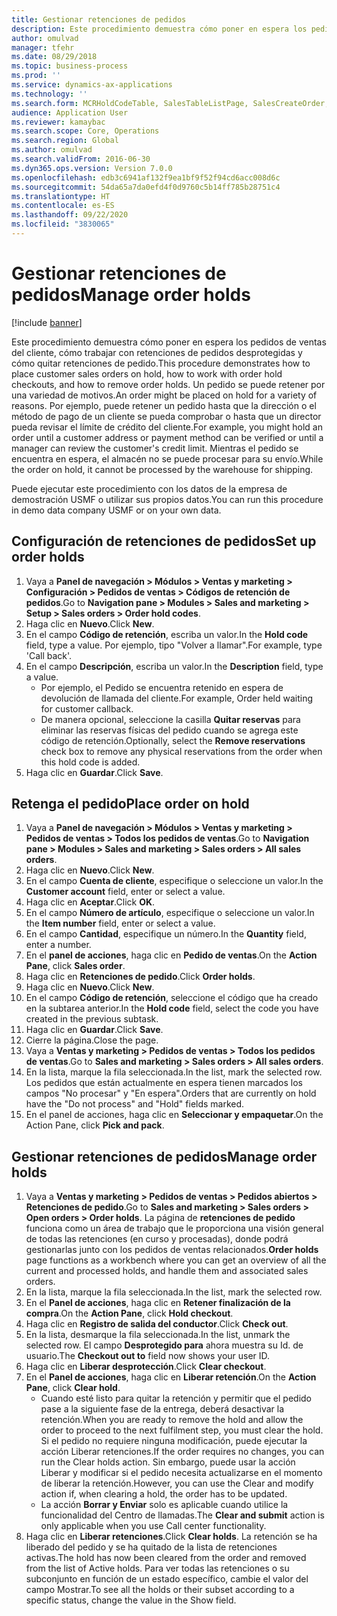 ```yaml
---
title: Gestionar retenciones de pedidos
description: Este procedimiento demuestra cómo poner en espera los pedidos de ventas del cliente, cómo trabajar con retenciones de pedidos desprotegidas y cómo quitar retenciones de pedido.
author: omulvad
manager: tfehr
ms.date: 08/29/2018
ms.topic: business-process
ms.prod: ''
ms.service: dynamics-ax-applications
ms.technology: ''
ms.search.form: MCRHoldCodeTable, SalesTableListPage, SalesCreateOrder, SalesTable, MCRHoldCodeTrans, MCRHoldCheckOutOverride, MCRHoldCodeTable, MCRItemListCopying, MCRItemListTable, MCROMHoldList
audience: Application User
ms.reviewer: kamaybac
ms.search.scope: Core, Operations
ms.search.region: Global
ms.author: omulvad
ms.search.validFrom: 2016-06-30
ms.dyn365.ops.version: Version 7.0.0
ms.openlocfilehash: edb3c6941af132f9ea1bf9f52f94cd6acc008d6c
ms.sourcegitcommit: 54da65a7da0efd4f0d9760c5b14ff785b28751c4
ms.translationtype: HT
ms.contentlocale: es-ES
ms.lasthandoff: 09/22/2020
ms.locfileid: "3830065"
---
```

# <a name="manage-order-holds"></a><span data-ttu-id="f76d5-103">Gestionar retenciones de pedidos</span><span class="sxs-lookup"><span data-stu-id="f76d5-103">Manage order holds</span></span>

[!include [banner](../../includes/banner.md)]

<span data-ttu-id="f76d5-104">Este procedimiento demuestra cómo poner en espera los pedidos de ventas del cliente, cómo trabajar con retenciones de pedidos desprotegidas y cómo quitar retenciones de pedido.</span><span class="sxs-lookup"><span data-stu-id="f76d5-104">This procedure demonstrates how to place customer sales orders on hold, how to work with order hold checkouts, and how to remove order holds.</span></span> <span data-ttu-id="f76d5-105">Un pedido se puede retener por una variedad de motivos.</span><span class="sxs-lookup"><span data-stu-id="f76d5-105">An order might be placed on hold for a variety of reasons.</span></span> <span data-ttu-id="f76d5-106">Por ejemplo, puede retener un pedido hasta que la dirección o el método de pago de un cliente se pueda comprobar o hasta que un director pueda revisar el límite de crédito del cliente.</span><span class="sxs-lookup"><span data-stu-id="f76d5-106">For example, you might hold an order until a customer address or payment method can be verified or until a manager can review the customer's credit limit.</span></span> <span data-ttu-id="f76d5-107">Mientras el pedido se encuentra en espera, el almacén no se puede procesar para su envío.</span><span class="sxs-lookup"><span data-stu-id="f76d5-107">While the order on hold, it cannot be processed by the warehouse for shipping.</span></span> 

<span data-ttu-id="f76d5-108">Puede ejecutar este procedimiento con los datos de la empresa de demostración USMF o utilizar sus propios datos.</span><span class="sxs-lookup"><span data-stu-id="f76d5-108">You can run this procedure in demo data company USMF or on your own data.</span></span>


## <a name="set-up-order-holds"></a><span data-ttu-id="f76d5-109">Configuración de retenciones de pedidos</span><span class="sxs-lookup"><span data-stu-id="f76d5-109">Set up order holds</span></span>
1. <span data-ttu-id="f76d5-110">Vaya a **Panel de navegación > Módulos > Ventas y marketing > Configuración > Pedidos de ventas > Códigos de retención de pedidos**.</span><span class="sxs-lookup"><span data-stu-id="f76d5-110">Go to **Navigation pane > Modules > Sales and marketing > Setup > Sales orders > Order hold codes**.</span></span>
2. <span data-ttu-id="f76d5-111">Haga clic en **Nuevo**.</span><span class="sxs-lookup"><span data-stu-id="f76d5-111">Click **New**.</span></span>
3. <span data-ttu-id="f76d5-112">En el campo **Código de retención**, escriba un valor.</span><span class="sxs-lookup"><span data-stu-id="f76d5-112">In the **Hold code** field, type a value.</span></span> <span data-ttu-id="f76d5-113">Por ejemplo, tipo "Volver a llamar".</span><span class="sxs-lookup"><span data-stu-id="f76d5-113">For example, type 'Call back'.</span></span>  
4. <span data-ttu-id="f76d5-114">En el campo **Descripción**, escriba un valor.</span><span class="sxs-lookup"><span data-stu-id="f76d5-114">In the **Description** field, type a value.</span></span>
    - <span data-ttu-id="f76d5-115">Por ejemplo, el Pedido se encuentra retenido en espera de devolución de llamada del cliente.</span><span class="sxs-lookup"><span data-stu-id="f76d5-115">For example, Order held waiting for customer callback.</span></span>  
    - <span data-ttu-id="f76d5-116">De manera opcional, seleccione la casilla **Quitar reservas** para eliminar las reservas físicas del pedido cuando se agrega este código de retención.</span><span class="sxs-lookup"><span data-stu-id="f76d5-116">Optionally, select the **Remove reservations** check box to remove any physical reservations from the order when this hold code is added.</span></span>  
5. <span data-ttu-id="f76d5-117">Haga clic en **Guardar**.</span><span class="sxs-lookup"><span data-stu-id="f76d5-117">Click **Save**.</span></span>

## <a name="place-order-on-hold"></a><span data-ttu-id="f76d5-118">Retenga el pedido</span><span class="sxs-lookup"><span data-stu-id="f76d5-118">Place order on hold</span></span>
1. <span data-ttu-id="f76d5-119">Vaya a **Panel de navegación > Módulos > Ventas y marketing > Pedidos de ventas > Todos los pedidos de ventas**.</span><span class="sxs-lookup"><span data-stu-id="f76d5-119">Go to **Navigation pane > Modules > Sales and marketing > Sales orders > All sales orders**.</span></span>
2. <span data-ttu-id="f76d5-120">Haga clic en **Nuevo**.</span><span class="sxs-lookup"><span data-stu-id="f76d5-120">Click **New**.</span></span>
3. <span data-ttu-id="f76d5-121">En el campo **Cuenta de cliente**, especifique o seleccione un valor.</span><span class="sxs-lookup"><span data-stu-id="f76d5-121">In the **Customer account** field, enter or select a value.</span></span>
4. <span data-ttu-id="f76d5-122">Haga clic en **Aceptar**.</span><span class="sxs-lookup"><span data-stu-id="f76d5-122">Click **OK**.</span></span>
5. <span data-ttu-id="f76d5-123">En el campo **Número de artículo**, especifique o seleccione un valor.</span><span class="sxs-lookup"><span data-stu-id="f76d5-123">In the **Item number** field, enter or select a value.</span></span>
6. <span data-ttu-id="f76d5-124">En el campo **Cantidad**, especifique un número.</span><span class="sxs-lookup"><span data-stu-id="f76d5-124">In the **Quantity** field, enter a number.</span></span>
7. <span data-ttu-id="f76d5-125">En el **panel de acciones**, haga clic en **Pedido de ventas**.</span><span class="sxs-lookup"><span data-stu-id="f76d5-125">On the **Action Pane**, click **Sales order**.</span></span>
8. <span data-ttu-id="f76d5-126">Haga clic en **Retenciones de pedido**.</span><span class="sxs-lookup"><span data-stu-id="f76d5-126">Click **Order holds**.</span></span>
9. <span data-ttu-id="f76d5-127">Haga clic en **Nuevo**.</span><span class="sxs-lookup"><span data-stu-id="f76d5-127">Click **New**.</span></span>
10. <span data-ttu-id="f76d5-128">En el campo **Código de retención**, seleccione el código que ha creado en la subtarea anterior.</span><span class="sxs-lookup"><span data-stu-id="f76d5-128">In the **Hold code** field, select the code you have created in the previous subtask.</span></span>
11. <span data-ttu-id="f76d5-129">Haga clic en **Guardar**.</span><span class="sxs-lookup"><span data-stu-id="f76d5-129">Click **Save**.</span></span>
12. <span data-ttu-id="f76d5-130">Cierre la página.</span><span class="sxs-lookup"><span data-stu-id="f76d5-130">Close the page.</span></span>
13. <span data-ttu-id="f76d5-131">Vaya a **Ventas y marketing > Pedidos de ventas > Todos los pedidos de ventas**.</span><span class="sxs-lookup"><span data-stu-id="f76d5-131">Go to **Sales and marketing > Sales orders > All sales orders**.</span></span>
14. <span data-ttu-id="f76d5-132">En la lista, marque la fila seleccionada.</span><span class="sxs-lookup"><span data-stu-id="f76d5-132">In the list, mark the selected row.</span></span> <span data-ttu-id="f76d5-133">Los pedidos que están actualmente en espera tienen marcados los campos "No procesar" y "En espera".</span><span class="sxs-lookup"><span data-stu-id="f76d5-133">Orders that are currently on hold have the "Do not process" and "Hold" fields marked.</span></span>
15. <span data-ttu-id="f76d5-134">En el panel de acciones, haga clic en **Seleccionar y empaquetar**.</span><span class="sxs-lookup"><span data-stu-id="f76d5-134">On the Action Pane, click **Pick and pack**.</span></span>

## <a name="manage-order-holds"></a><span data-ttu-id="f76d5-135">Gestionar retenciones de pedidos</span><span class="sxs-lookup"><span data-stu-id="f76d5-135">Manage order holds</span></span>
1. <span data-ttu-id="f76d5-136">Vaya a **Ventas y marketing > Pedidos de ventas > Pedidos abiertos > Retenciones de pedido**.</span><span class="sxs-lookup"><span data-stu-id="f76d5-136">Go to **Sales and marketing > Sales orders > Open orders > Order holds**.</span></span> <span data-ttu-id="f76d5-137">La página de **retenciones de pedido** funciona como un área de trabajo que le proporciona una visión general de todas las retenciones (en curso y procesadas), donde podrá gestionarlas junto con los pedidos de ventas relacionados.</span><span class="sxs-lookup"><span data-stu-id="f76d5-137">**Order holds** page functions as a workbench where you can get an overview of all the current and processed holds, and handle them and associated sales orders.</span></span>     
2. <span data-ttu-id="f76d5-138">En la lista, marque la fila seleccionada.</span><span class="sxs-lookup"><span data-stu-id="f76d5-138">In the list, mark the selected row.</span></span>
3. <span data-ttu-id="f76d5-139">En el **Panel de acciones**, haga clic en **Retener finalización de la compra**.</span><span class="sxs-lookup"><span data-stu-id="f76d5-139">On the **Action Pane**, click **Hold checkout**.</span></span>
4. <span data-ttu-id="f76d5-140">Haga clic en **Registro de salida del conductor**.</span><span class="sxs-lookup"><span data-stu-id="f76d5-140">Click **Check out**.</span></span>
5. <span data-ttu-id="f76d5-141">En la lista, desmarque la fila seleccionada.</span><span class="sxs-lookup"><span data-stu-id="f76d5-141">In the list, unmark the selected row.</span></span> <span data-ttu-id="f76d5-142">El campo **Desprotegido para** ahora muestra su Id. de usuario.</span><span class="sxs-lookup"><span data-stu-id="f76d5-142">The **Checkout out to** field now shows your user ID.</span></span>   
6. <span data-ttu-id="f76d5-143">Haga clic en **Liberar desprotección**.</span><span class="sxs-lookup"><span data-stu-id="f76d5-143">Click **Clear checkout**.</span></span>
7. <span data-ttu-id="f76d5-144">En el **Panel de acciones**, haga clic en **Liberar retención**.</span><span class="sxs-lookup"><span data-stu-id="f76d5-144">On the **Action Pane**, click **Clear hold**.</span></span>
    - <span data-ttu-id="f76d5-145">Cuando esté listo para quitar la retención y permitir que el pedido pase a la siguiente fase de la entrega, deberá desactivar la retención.</span><span class="sxs-lookup"><span data-stu-id="f76d5-145">When you are ready to remove the hold and allow the order to proceed to the next fulfilment step, you must clear the hold.</span></span> <span data-ttu-id="f76d5-146">Si el pedido no requiere ninguna modificación, puede ejecutar la acción Liberar retenciones.</span><span class="sxs-lookup"><span data-stu-id="f76d5-146">If the order requires no changes, you can run the Clear holds action.</span></span> <span data-ttu-id="f76d5-147">Sin embargo, puede usar la acción Liberar y modificar si el pedido necesita actualizarse en el momento de liberar la retención.</span><span class="sxs-lookup"><span data-stu-id="f76d5-147">However, you can use the Clear and modify action if, when clearing a hold, the order has to be updated.</span></span>      
    - <span data-ttu-id="f76d5-148">La acción **Borrar y Enviar** solo es aplicable cuando utilice la funcionalidad del Centro de llamadas.</span><span class="sxs-lookup"><span data-stu-id="f76d5-148">The **Clear and submit** action is only applicable when you use Call center functionality.</span></span>  
8. <span data-ttu-id="f76d5-149">Haga clic en **Liberar retenciones**.</span><span class="sxs-lookup"><span data-stu-id="f76d5-149">Click **Clear holds**.</span></span> <span data-ttu-id="f76d5-150">La retención se ha liberado del pedido y se ha quitado de la lista de retenciones activas.</span><span class="sxs-lookup"><span data-stu-id="f76d5-150">The hold has now been cleared from the order and removed from the list of Active holds.</span></span> <span data-ttu-id="f76d5-151">Para ver todas las retenciones o su subconjunto en función de un estado específico, cambie el valor del campo Mostrar.</span><span class="sxs-lookup"><span data-stu-id="f76d5-151">To see all the holds or their subset according to a specific status, change the value in the Show field.</span></span>     

